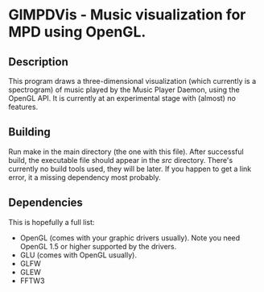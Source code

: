 # GlMPDVis - Music visualization for MPD using OpenGL.
## Description
This program draws a three-dimensional visualization (which currently is a spectrogram) of music played by the Music Player Daemon, using the OpenGL API.
It is currently at an experimental stage with (almost) no features.
## Building
Run make in the main directory (the one with this file). 
After successful build, the executable file should appear in the *src* directory.
There's currently no build tools used, they will be later.
If you happen to get a link error, it a missing dependency most probably.
## Dependencies
This is hopefully a full list:
* OpenGL (comes with your graphic drivers usually). Note you need OpenGL 1.5 or higher supported by the drivers.
* GLU (comes with OpenGL usually).
* GLFW
* GLEW
* FFTW3

